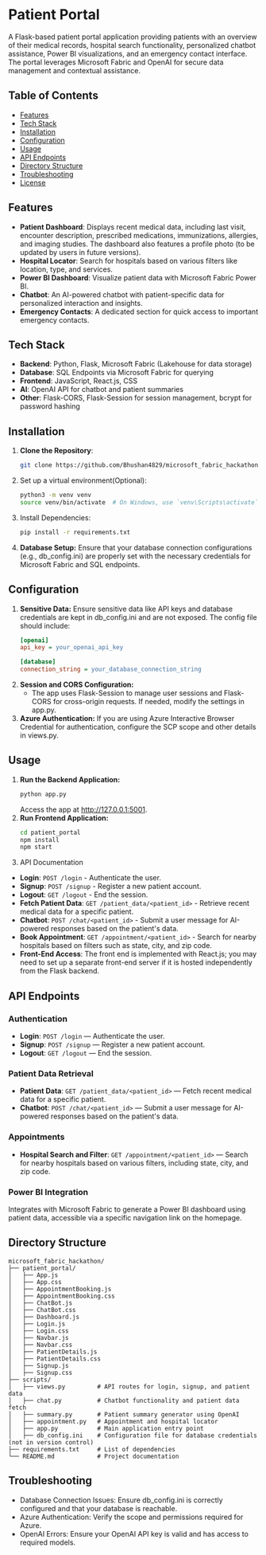 # Patient Portal

A Flask-based patient portal application providing patients with an overview of their medical records, hospital search functionality, personalized chatbot assistance, Power BI visualizations, and an emergency contact interface. The portal leverages Microsoft Fabric and OpenAI for secure data management and contextual assistance.

## Table of Contents

- [Features](#features)
- [Tech Stack](#tech-stack)
- [Installation](#installation)
- [Configuration](#configuration)
- [Usage](#usage)
- [API Endpoints](#api-endpoints)
- [Directory Structure](#directory-structure)
- [Troubleshooting](#troubleshooting)
- [License](#license)

## Features

- **Patient Dashboard**: Displays recent medical data, including last visit, encounter description, prescribed medications, immunizations, allergies, and imaging studies. The dashboard also features a profile photo (to be updated by users in future versions).
- **Hospital Locator**: Search for hospitals based on various filters like location, type, and services.
- **Power BI Dashboard**: Visualize patient data with Microsoft Fabric Power BI.
- **Chatbot**: An AI-powered chatbot with patient-specific data for personalized interaction and insights.
- **Emergency Contacts**: A dedicated section for quick access to important emergency contacts.

## Tech Stack

- **Backend**: Python, Flask, Microsoft Fabric (Lakehouse for data storage)
- **Database**: SQL Endpoints via Microsoft Fabric for querying
- **Frontend**: JavaScript, React.js, CSS
- **AI**: OpenAI API for chatbot and patient summaries
- **Other**: Flask-CORS, Flask-Session for session management, bcrypt for password hashing

## Installation

1. **Clone the Repository**:
   ```bash
   git clone https://github.com/Bhushan4829/microsoft_fabric_hackathon.git
   ```
2. Set up a virtual environment(Optional):
   ```bash
   python3 -m venv venv
   source venv/bin/activate  # On Windows, use `venv\Scripts\activate`
   ```
3. Install Dependencies:
   ```bash
   pip install -r requirements.txt
   ```
4. **Database Setup:** Ensure that your database connection configurations (e.g., db_config.ini) are properly set with the necessary credentials for Microsoft Fabric and SQL endpoints.

## Configuration
1. **Sensitive Data:** Ensure sensitive data like API keys and database credentials are kept in db_config.ini and are not exposed. The config file should include:
   ```ini
   [openai]
   api_key = your_openai_api_key

   [database]
   connection_string = your_database_connection_string
   ```
2. **Session and CORS Configuration:**
   - The app uses Flask-Session to manage user sessions and Flask-CORS for cross-origin requests. If needed, modify the settings in app.py.
3. **Azure Authentication:** If you are using Azure Interactive Browser Credential for authentication, configure the SCP scope and other details in views.py.

## Usage
1. **Run the Backend Application:**
   ```bash
   python app.py
   ```
   Access the app at http://127.0.0.1:5001.
2. **Run Frontend Application:**
   ```bash
   cd patient_portal
   npm install
   npm start
   ```
4. API Documentation

- **Login**: `POST /login` - Authenticate the user.
- **Signup**: `POST /signup` - Register a new patient account.
- **Logout**: `GET /logout` - End the session.
- **Fetch Patient Data**: `GET /patient_data/<patient_id>` - Retrieve recent medical data for a specific patient.
- **Chatbot**: `POST /chat/<patient_id>` - Submit a user message for AI-powered responses based on the patient's data.
- **Book Appointment**: `GET /appointment/<patient_id>` - Search for nearby hospitals based on filters such as state, city, and zip code.
- **Front-End Access**: The front end is implemented with React.js; you may need to set up a separate front-end server if it is hosted independently from the Flask backend.

## API Endpoints

### Authentication

- **Login**: `POST /login` — Authenticate the user.
- **Signup**: `POST /signup` — Register a new patient account.
- **Logout**: `GET /logout` — End the session.

### Patient Data Retrieval

- **Patient Data**: `GET /patient_data/<patient_id>` — Fetch recent medical data for a specific patient.
- **Chatbot**: `POST /chat/<patient_id>` — Submit a user message for AI-powered responses based on the patient's data.

### Appointments

- **Hospital Search and Filter**: `GET /appointment/<patient_id>` — Search for nearby hospitals based on various filters, including state, city, and zip code.

### Power BI Integration

Integrates with Microsoft Fabric to generate a Power BI dashboard using patient data, accessible via a specific navigation link on the homepage.

## Directory Structure

```plaintext
microsoft_fabric_hackathon/
├── patient_portal/
│   ├── App.js
│   ├── App.css
│   ├── AppointmentBooking.js
│   ├── AppointmentBooking.css
│   ├── ChatBot.js
│   ├── ChatBot.css
│   ├── Dashboard.js
│   ├── Login.js
│   ├── Login.css
│   ├── Navbar.js
│   ├── Navbar.css
│   ├── PatientDetails.js
│   ├── PatientDetails.css
│   ├── Signup.js
│   ├── Signup.css
├── scripts/
│   ├── views.py         # API routes for login, signup, and patient data
│   ├── chat.py          # Chatbot functionality and patient data fetch
│   ├── summary.py       # Patient summary generator using OpenAI
│   ├── appointment.py   # Appointment and hospital locator
│   ├── app.py           # Main application entry point
│   ├── db_config.ini    # Configuration file for database credentials (not in version control)        
├── requirements.txt     # List of dependencies
└── README.md            # Project documentation
```

## Troubleshooting
- Database Connection Issues: Ensure db_config.ini is correctly configured and that your database is reachable.
- Azure Authentication: Verify the scope and permissions required for Azure.
- OpenAI Errors: Ensure your OpenAI API key is valid and has access to required models.
